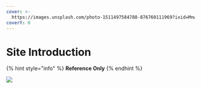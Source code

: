 ```yaml
---
cover: >-
  https://images.unsplash.com/photo-1511497584788-876760111969?ixid=MnwxMjA3fDB8MHxwaG90by1wYWdlfHx8fGVufDB8fHx8&ixlib=rb-1.2.1&auto=format&fit=crop&w=3432&q=80
coverY: 0
---
```


# Site Introduction

{% hint style="info" %}
**Reference Only**
{% endhint %}

![](<../../.gitbook/assets/HashLink - Metaverse - hashlink.space.png>)
